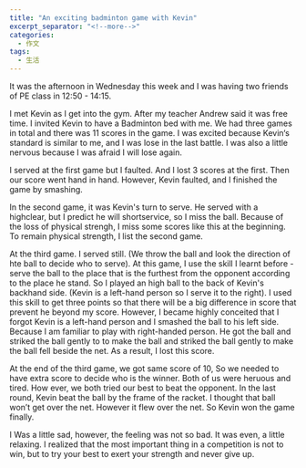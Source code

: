 ```yaml
---
title: "An exciting badminton game with Kevin"
excerpt_separator: "<!--more-->"
categories:
  - 作文
tags:
  - 生活
---
```


It was the afternoon in Wednesday this week and I was having two friends of PE class in 12:50 - 14:15.

<!--more-->

I met Kevin as I get into the gym. After my teacher Andrew said it was free time. I invited Kevin to have a Badminton bed with me. We had three games in total and there was 11 scores in the game. I was excited because Kevin‘s standard is similar to me, and I was lose in the last battle. I was also a little nervous because I was afraid I will lose again.

I served at the first game but I faulted. And I lost 3 scores at the first. Then our score went hand in hand. However, Kevin faulted, and I finished the game by smashing.

In the second game, it was Kevin's turn to serve. He served with a highclear, but I predict he will shortservice, so I miss the ball. Because of the loss of physical strengh, I miss some scores like this at the beginning. To remain physical strength, I list the second game.

At the third game. I served still. (We throw the ball and look the direction of hte ball to decide who to serve). At this game, I use the skill I learnt before - serve the ball to the place that is the furthest from the opponent according to the place he stand. So I played an high ball to the back of Kevin's backhand side. (Kevin is a left-hand person so I serve it to the right). I used this skill to get three points so that there will be a big difference in score that prevent he beyond my score. However, I became highly conceited that I forgot Kevin is a left-hand person and I smashed the ball to his left side.  Because I am familiar to play with right-handed person. He got the ball and striked the ball gently to to make the ball and striked the ball gently to make the ball fell beside the net. As a result, I lost this score.

At the end of the third game, we got same score of 10, So we needed to have extra score to decide who is the winner. Both of us were heruous and tired. How ever, we both tried our best to beat the opponent. In the last round, Kevin beat the ball by the frame of the racket. I thought that ball won’t get over the net. However it flew over the net. So Kevin won the game finally.

I Was a little sad, however, the feeling was not so bad. It was even, a little relaxing. I realized that the most important thing in a competition is not to win, but to try your best to exert your strength and never give up.